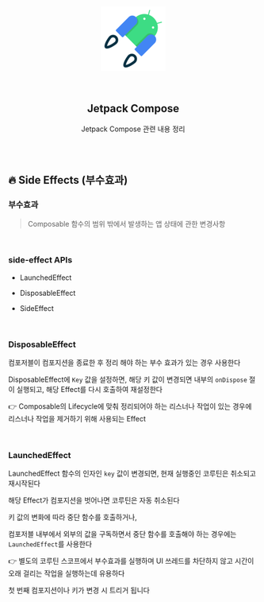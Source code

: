 <div align="center">
  <p>
    <img src="../README.assets/jetpack-hero.png">
  </p>
  <br>
  <h2>Jetpack Compose</h2>
  <p>Jetpack Compose 관련 내용 정리</p>
  <br>
  <br>
</div>




## 🔥 Side Effects (부수효과)

### 부수효과

> Composable 함수의 범위 밖에서 발생하는 앱 상태에 관한 변경사항

<br>

### side-effect APIs

- LaunchedEffect

- DisposableEffect

- SideEffect

<br>

### DisposableEffect

컴포저블이 컴포지션을 종료한 후 정리 해야 하는 부수 효과가 있는 경우 사용한다

DisposableEffect에 `Key` 값을 설정하면, 해당 키 값이 변경되면 내부의 `onDispose` 절이 실행되고, 해당 Effect를 다시 호출하여 재설정한다

👉 Composable의 Lifecycle에 맞춰 정리되어야 하는 리스너나 작업이 있는 경우에 리스너나 작업을 제거하기 위해 사용되는 Effect

<br>

### LaunchedEffect

LaunchedEffect 함수의 인자인 `key` 값이 변경되면, 현재 실행중인 코루틴은 취소되고 재시작된다

해당 Effect가 컴포지션을 벗어나면 코루틴은 자동 취소된다

키 값의 변화에 따라 중단 함수를 호출하거나,

컴포저블 내부에서 외부의 값을 구독하면서 중단 함수를 호출해야 하는 경우에는 `LaunchedEffect`를 사용한다

👉 별도의 코루틴 스코프에서 부수효과를 실행하며 UI 쓰레드를 차단하지 않고 시간이 오래 걸리는 작업을 실행하는데 유용하다

첫 번째 컴포지션이나 키가 변경 시 트리거 됩니다

